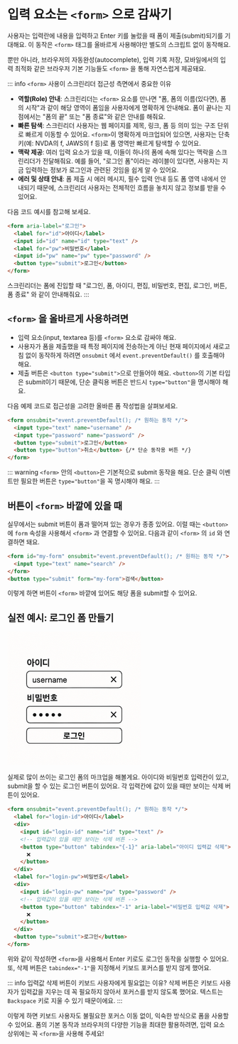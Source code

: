 # 입력 요소는 `<form>` 으로 감싸기

사용자는 입력란에 내용을 입력하고 Enter 키를 눌렀을 때 폼이 제출(submit)되기를 기대해요. 이 동작은 `<form>` 태그를 올바르게 사용해야만 별도의 스크립트 없이 동작해요.

뿐만 아니라, 브라우저의 자동완성(autocomplete), 입력 기록 저장, 모바일에서의 입력 최적화 같은 브라우저 기본 기능들도 `<form>` 을 통해 자연스럽게 제공돼요.

::: info `<form>` 사용이 스크린리더 접근성 측면에서 중요한 이유

- **역할(Role) 안내**: 스크린리더는 `<form>` 요소를 만나면 "폼, 폼의 이름(있다면), 폼의 시작"과 같이 해당 영역이 폼임을 사용자에게 명확하게 안내해요. 폼이 끝나는 지점에서는 "폼의 끝" 또는 "폼 종료"와 같은 안내를 해줘요.
- **빠른 탐색**: 스크린리더 사용자는 웹 페이지를 제목, 링크, 폼 등 의미 있는 구조 단위로 빠르게 이동할 수 있어요. `<form>`이 명확하게 마크업되어 있으면, 사용자는 단축키(예: NVDA의 f, JAWS의 f 등)로 폼 영역만 빠르게 탐색할 수 있어요.
- **맥락 제공**: 여러 입력 요소가 있을 때, 이들이 하나의 폼에 속해 있다는 맥락을 스크린리더가 전달해줘요. 예를 들어, "로그인 폼"이라는 레이블이 있다면, 사용자는 지금 입력하는 정보가 로그인과 관련된 것임을 쉽게 알 수 있어요.
- **에러 및 상태 안내**: 폼 제출 시 에러 메시지, 필수 입력 안내 등도 폼 영역 내에서 안내되기 때문에, 스크린리더 사용자는 전체적인 흐름을 놓치지 않고 정보를 받을 수 있어요.

다음 코드 예시를 참고해 보세요.

```html
<form aria-label="로그인">
  <label for="id">아이디</label>
  <input id="id" name="id" type="text" />
  <label for="pw">비밀번호</label>
  <input id="pw" name="pw" type="password" />
  <button type="submit">로그인</button>
</form>
```

스크린리더는 폼에 진입할 때 "로그인, 폼, 아이디, 편집, 비밀번호, 편집, 로그인, 버튼, 폼 종료" 와 같이 안내해줘요.
:::

## `<form>` 을 올바르게 사용하려면

- 입력 요소(input, textarea 등)를 `<form>` 요소로 감싸야 해요.
- 사용자가 폼을 제출했을 때 특정 페이지에 전송하는게 아닌 현재 페이지에서 새로고침 없이 동작하게 하려면 `onsubmit` 에서 `event.preventDefault()` 를 호출해야 해요.
- 제출 버튼은 `<button type="submit">`으로 만들어야 해요. `<button>`의 기본 타입은 submit이기 때문에, 단순 클릭용 버튼은 반드시 `type="button"`을 명시해야 해요.

다음 예제 코드로 접근성을 고려한 올바른 폼 작성법을 살펴보세요.

```html
<form onsubmit="event.preventDefault(); /* 원하는 동작 */">
  <input type="text" name="username" />
  <input type="password" name="password" />
  <button type="submit">로그인</button>
  <button type="button">취소</button> {/* 단순 동작용 버튼 */}
</form>
```

::: warning
`<form>` 안의 `<button>`은 기본적으로 submit 동작을 해요. 단순 클릭 이벤트만 필요한 버튼은 `type="button"`을 꼭 명시해야 해요.
:::

## 버튼이 `<form>` 바깥에 있을 때

실무에서는 submit 버튼이 폼과 떨어져 있는 경우가 종종 있어요. 이럴 때는 `<button>`에 `form` 속성을 사용해서 `<form>` 과 연결할 수 있어요. 다음과 같이 `<form>` 의 `id` 와 연결하면 돼요.

```html
<form id="my-form" onsubmit="event.preventDefault(); /* 원하는 동작 */">
  <input type="text" name="search" />
</form>
<button type="submit" form="my-form">검색</button>
```

이렇게 하면 버튼이 `<form>` 바깥에 있어도 해당 폼을 submit할 수 있어요.

## 실전 예시: 로그인 폼 만들기

<img src="../images/login-form.png" style="max-width: 100%; width: 300px" alt="" />

실제로 많이 쓰이는 로그인 폼의 마크업을 해볼게요. 아이디와 비밀번호 입력칸이 있고, submit을 할 수 있는 로그인 버튼이 있어요. 각 입력칸에 값이 있을 때만 보이는 삭제 버튼이 있어요.

```html
<form onsubmit="event.preventDefault(); /* 원하는 동작 */">
  <label for="login-id">아이디</label>
  <div>
    <input id="login-id" name="id" type="text" />
    <!-- 입력값이 있을 때만 보이는 삭제 버튼 -->
    <button type="button" tabindex="{-1}" aria-label="아이디 입력값 삭제">
      ❌
    </button>
  </div>
  <label for="login-pw">비밀번호</label>
  <div>
    <input id="login-pw" name="pw" type="password" />
    <!-- 입력값이 있을 때만 보이는 삭제 버튼 -->
    <button type="button" tabindex="-1" aria-label="비밀번호 입력값 삭제">
      ❌
    </button>
  </div>
  <button type="submit">로그인</button>
</form>
```

위와 같이 작성하면 `<form>`을 사용해서 Enter 키로도 로그인 동작을 실행할 수 있어요. 또, 삭제 버튼은 `tabindex="-1"`을 지정해서 키보드 포커스를 받지 않게 했어요.

::: info 입력값 삭제 버튼이 키보드 사용자에게 필요없는 이유?
삭제 버튼은 키보드 사용자가 입력값을 지우는 데 꼭 필요하지 않아서 포커스를 받지 않도록 했어요. 텍스트는 `Backspace` 키로 지울 수 있기 때문이에요.
:::

이렇게 하면 키보드 사용자도 불필요한 포커스 이동 없이, 익숙한 방식으로 폼을 사용할 수 있어요. 폼의 기본 동작과 브라우저의 다양한 기능을 최대한 활용하려면, 입력 요소 상위에는 꼭 `<form>`을 사용해 주세요!
